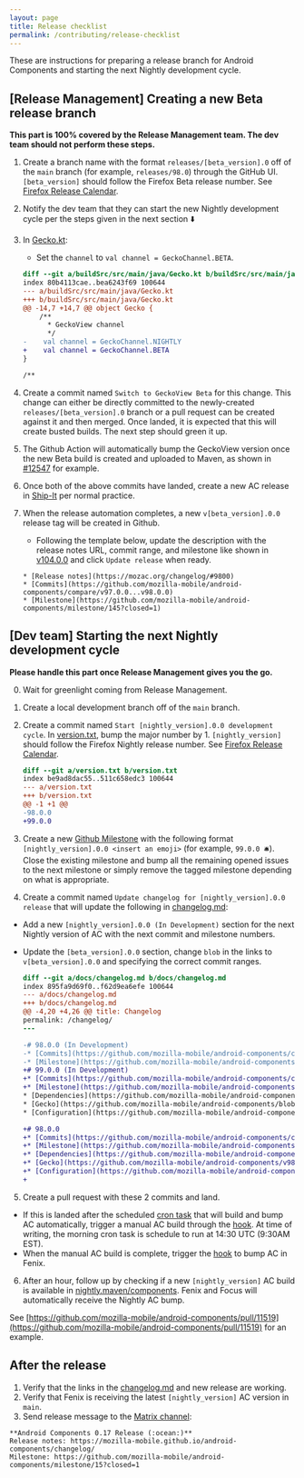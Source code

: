 ```yaml
---
layout: page
title: Release checklist
permalink: /contributing/release-checklist
---
```


These are instructions for preparing a release branch for Android Components and starting the next Nightly development cycle.

## [Release Management] Creating a new Beta release branch

**This part is 100% covered by the Release Management team. The dev team should not perform these steps.**

1. Create a branch name with the format `releases/[beta_version].0` off of the `main` branch (for example, `releases/98.0`) through the GitHub UI.
`[beta_version]` should follow the Firefox Beta release number. See [Firefox Release Calendar](https://wiki.mozilla.org/Release_Management/Calendar).
2. Notify the dev team that they can start the new Nightly development cycle per the steps given in the next section ⬇️
3. In [Gecko.kt](https://github.com/mozilla-mobile/android-components/blob/main/buildSrc/src/main/java/Gecko.kt):
   - Set the `channel` to `val channel = GeckoChannel.BETA`.

    ```diff
    diff --git a/buildSrc/src/main/java/Gecko.kt b/buildSrc/src/main/java/Gecko.kt
    index 80b4113cae..bea6243f69 100644
    --- a/buildSrc/src/main/java/Gecko.kt
    +++ b/buildSrc/src/main/java/Gecko.kt
    @@ -14,7 +14,7 @@ object Gecko {
        /**
          * GeckoView channel
          */
    -    val channel = GeckoChannel.NIGHTLY
    +    val channel = GeckoChannel.BETA
    }

    /**
    ```
4. Create a commit named `Switch to GeckoView Beta` for this change. This change can either be directly committed to the newly-created `releases/[beta_version].0` branch or a pull request can be created against it and then merged. Once landed, it is expected that this will create busted builds. The next step should green it up.
5. The Github Action will automatically bump the GeckoView version once the new Beta build is created and uploaded to Maven, as shown in [#12547](https://github.com/mozilla-mobile/android-components/pull/12547) for example.
6. Once both of the above commits have landed, create a new AC release in [Ship-It](https://shipit.mozilla-releng.net/) per normal practice.
7. When the release automation completes, a new `v[beta_version].0.0` release tag will be created in Github.
   - Following the template below, update the description with the release notes URL, commit range, and milestone like shown in [v104.0.0](https://github.com/mozilla-mobile/android-components/releases/tag/v104.0.0) and click `Update release` when ready.

    ```
    * [Release notes](https://mozac.org/changelog/#9800)
    * [Commits](https://github.com/mozilla-mobile/android-components/compare/v97.0.0...v98.0.0)
    * [Milestone](https://github.com/mozilla-mobile/android-components/milestone/145?closed=1)
    ```

## [Dev team] Starting the next Nightly development cycle

**Please handle this part once Release Management gives you the go.**

0. Wait for greenlight coming from Release Management.
1. Create a local development branch off of the `main` branch.
2. Create a commit named `Start [nightly_version].0.0 development cycle`. In [version.txt](https://github.com/mozilla-mobile/android-components/blob/main/version.txt), bump the major number by 1. `[nightly_version]` should follow the Firefox Nightly release number. See [Firefox Release Calendar](https://wiki.mozilla.org/Release_Management/Calendar).

    ```diff
    diff --git a/version.txt b/version.txt
    index be9ad8dac55..511c658edc3 100644
    --- a/version.txt
    +++ b/version.txt
    @@ -1 +1 @@
    -98.0.0
    +99.0.0
    ```

3. Create a new [Github Milestone](https://github.com/mozilla-mobile/android-components/milestones) with the following format `[nightly_version].0.0 <insert an emoji>` (for example, `99.0.0 🛎`). Close the existing milestone and bump all the remaining opened issues to the next milestone or simply remove the tagged milestone depending on what is appropriate.
4. Create a commit named `Update changelog for [nightly_version].0.0 release` that will update the following in [changelog.md](https://github.com/mozilla-mobile/android-components/blob/main/docs/changelog.md):
  - Add a new `[nightly_version].0.0 (In Development)` section for the next Nightly version of AC with the next commit and milestone numbers.
  - Update the `[beta_version].0.0` section, change `blob` in the links to `v[beta_version].0.0` and specifying the correct commit ranges.

    ```diff
    diff --git a/docs/changelog.md b/docs/changelog.md
    index 895fa9d69f0..f62d9ea6efe 100644
    --- a/docs/changelog.md
    +++ b/docs/changelog.md
    @@ -4,20 +4,26 @@ title: Changelog
    permalink: /changelog/
    ---

    -# 98.0.0 (In Development)
    -* [Commits](https://github.com/mozilla-mobile/android-components/compare/v97.0.0...main)
    -* [Milestone](https://github.com/mozilla-mobile/android-components/milestone/145?closed=1)
    +# 99.0.0 (In Development)
    +* [Commits](https://github.com/mozilla-mobile/android-components/compare/v98.0.0...main)
    +* [Milestone](https://github.com/mozilla-mobile/android-components/milestone/146?closed=1)
    * [Dependencies](https://github.com/mozilla-mobile/android-components/blob/main/buildSrc/src/main/java/Dependencies.kt)
    * [Gecko](https://github.com/mozilla-mobile/android-components/blob/main/buildSrc/src/main/java/Gecko.kt)
    * [Configuration](https://github.com/mozilla-mobile/android-components/blob/main/.config.yml)

    +# 98.0.0
    +* [Commits](https://github.com/mozilla-mobile/android-components/compare/v97.0.0...v98.0.0)
    +* [Milestone](https://github.com/mozilla-mobile/android-components/milestone/145?closed=1)
    +* [Dependencies](https://github.com/mozilla-mobile/android-components/v98.0.0/main/buildSrc/src/main/java/Dependencies.kt)
    +* [Gecko](https://github.com/mozilla-mobile/android-components/v98.0.0/main/buildSrc/src/main/java/Gecko.kt)
    +* [Configuration](https://github.com/mozilla-mobile/android-components/v98.0.0/main/.config.yml)
    +
    ```

5. Create a pull request with these 2 commits and land.
  - If this is landed after the scheduled [cron task](https://github.com/mozilla-mobile/android-components/blob/main/.cron.yml#L13) that will build and bump AC automatically, trigger a manual AC build through the [hook](https://firefox-ci-tc.services.mozilla.com/hooks/project-releng/cron-task-mozilla-mobile-android-components%2Fnightly). At time of writing, the morning cron task is schedule to run at 14:30 UTC (9:30AM EST).
  - When the manual AC build is complete, trigger the [hook](https://firefox-ci-tc.services.mozilla.com/hooks/project-releng/cron-task-mozilla-mobile-fenix%2Fbump-android-components) to bump AC in Fenix.
6. After an hour, follow up by checking if a new `[nightly_version]` AC build is available in [nightly.maven/components](https://nightly.maven.mozilla.org/?prefix=maven2/org/mozilla/components/). Fenix and Focus will automatically receive the Nightly AC bump.

See [https://github.com/mozilla-mobile/android-components/pull/11519](https://github.com/mozilla-mobile/android-components/pull/11519) for an example.

## After the release

1. Verify that the links in the [changelog.md](https://github.com/mozilla-mobile/android-components/blob/main/docs/changelog.md) and new release are working.
2. Verify that Fenix is receiving the latest `[nightly_version]` AC version in `main`.
3. Send release message to the [Matrix channel](https://chat.mozilla.org/#/room/#android-components:mozilla.org):
```
**Android Components 0.17 Release (:ocean:)**
Release notes: https://mozilla-mobile.github.io/android-components/changelog/
Milestone: https://github.com/mozilla-mobile/android-components/milestone/15?closed=1
```
